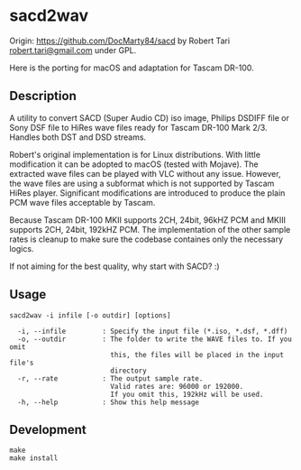 # sacd2wav

Origin: https://github.com/DocMarty84/sacd by Robert Tari <robert.tari@gmail.com> under GPL. 

Here is the porting for macOS and adaptation for Tascam DR-100.

## Description

A utility to convert SACD (Super Audio CD) iso image, Philips DSDIFF file or Sony DSF file 
to HiRes wave files ready for Tascam DR-100 Mark 2/3. Handles both DST and DSD streams.

Robert's original implementation is for Linux distributions. With little modification it can
be adopted to macOS (tested with Mojave). The extracted wave files can be played with VLC
without any issue. However, the wave files are using a subformat which is not supported by
Tascam HiRes player. Significant modifications are introduced to produce the plain PCM wave
files acceptable by Tascam.

Because Tascam DR-100 MKII supports 2CH, 24bit, 96kHZ PCM and MKIII supports 2CH, 24bit, 
192kHZ PCM. The implementation of the other sample rates is cleanup to make sure the codebase
containes only the necessary logics.

If not aiming for the best quality, why start with SACD? :) 

## Usage

```
sacd2wav -i infile [-o outdir] [options]

  -i, --infile         : Specify the input file (*.iso, *.dsf, *.dff)  
  -o, --outdir         : The folder to write the WAVE files to. If you omit
                         this, the files will be placed in the input file's
                         directory  
  -r, --rate           : The output sample rate.
                         Valid rates are: 96000 or 192000.
                         If you omit this, 192kHz will be used.  
  -h, --help           : Show this help message  
```

## Development

```
make
make install
```

